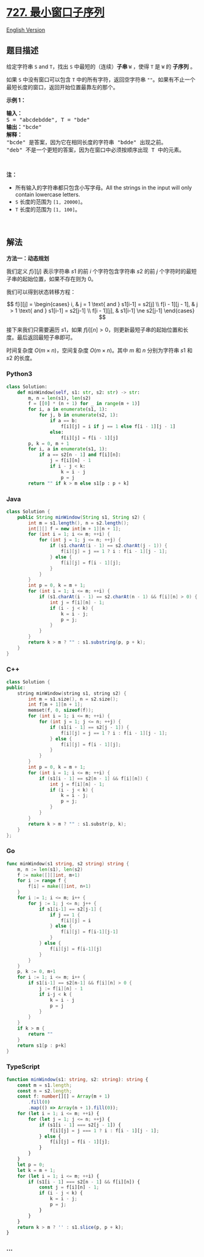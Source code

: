 # [727. 最小窗口子序列](https://leetcode.cn/problems/minimum-window-subsequence)

[English Version](/solution/0700-0799/0727.Minimum%20Window%20Subsequence/README_EN.md)

## 题目描述

<!-- 这里写题目描述 -->

<p>给定字符串 <code>S</code> and <code>T</code>，找出 <code>S</code> 中最短的（连续）<strong>子串</strong> <code>W</code> ，使得 <code>T</code> 是 <code>W</code> 的 <strong>子序列</strong> 。</p>

<p>如果 <code>S</code> 中没有窗口可以包含 <code>T</code> 中的所有字符，返回空字符串 <code>&quot;&quot;</code>。如果有不止一个最短长度的窗口，返回开始位置最靠左的那个。</p>

<p><strong>示例 1：</strong></p>

<pre><strong>输入：</strong>
S = &quot;abcdebdde&quot;, T = &quot;bde&quot;
<strong>输出：</strong>&quot;bcde&quot;
<strong>解释：</strong>
&quot;bcde&quot; 是答案，因为它在相同长度的字符串 &quot;bdde&quot; 出现之前。
&quot;deb&quot; 不是一个更短的答案，因为在窗口中必须按顺序出现 T 中的元素。</pre>

<p>&nbsp;</p>

<p><strong>注：</strong></p>

<ul>
	<li>所有输入的字符串都只包含小写字母。All the strings in the input will only contain lowercase letters.</li>
	<li><code>S</code>&nbsp;长度的范围为&nbsp;<code>[1, 20000]</code>。</li>
	<li><code>T</code>&nbsp;长度的范围为&nbsp;<code>[1, 100]</code>。</li>
</ul>

<p>&nbsp;</p>

## 解法

<!-- 这里可写通用的实现逻辑 -->

**方法一：动态规划**

我们定义 $f[i][j]$ 表示字符串 $s1$ 的前 $i$ 个字符包含字符串 $s2$ 的前 $j$ 个字符时的最短子串的起始位置，如果不存在则为 $0$。

我们可以得到状态转移方程：

$$
f[i][j] = \begin{cases}
i, & j = 1 \text{ and } s1[i-1] = s2[j] \\
f[i - 1][j - 1], & j > 1 \text{ and } s1[i-1] = s2[j-1] \\
f[i - 1][j], & s1[i-1] \ne s2[j-1]
\end{cases}
$$

接下来我们只需要遍历 $s1$，如果 $f[i][n] \gt 0$，则更新最短子串的起始位置和长度。最后返回最短子串即可。

时间复杂度 $O(m \times n)$，空间复杂度 $O(m \times n)$。其中 $m$ 和 $n$ 分别为字符串 $s1$ 和 $s2$ 的长度。

<!-- tabs:start -->

### **Python3**

<!-- 这里可写当前语言的特殊实现逻辑 -->

```python
class Solution:
    def minWindow(self, s1: str, s2: str) -> str:
        m, n = len(s1), len(s2)
        f = [[0] * (n + 1) for _ in range(m + 1)]
        for i, a in enumerate(s1, 1):
            for j, b in enumerate(s2, 1):
                if a == b:
                    f[i][j] = i if j == 1 else f[i - 1][j - 1]
                else:
                    f[i][j] = f[i - 1][j]
        p, k = 0, m + 1
        for i, a in enumerate(s1, 1):
            if a == s2[n - 1] and f[i][n]:
                j = f[i][n] - 1
                if i - j < k:
                    k = i - j
                    p = j
        return "" if k > m else s1[p : p + k]
```

### **Java**

<!-- 这里可写当前语言的特殊实现逻辑 -->

```java
class Solution {
    public String minWindow(String s1, String s2) {
        int m = s1.length(), n = s2.length();
        int[][] f = new int[m + 1][n + 1];
        for (int i = 1; i <= m; ++i) {
            for (int j = 1; j <= n; ++j) {
                if (s1.charAt(i - 1) == s2.charAt(j - 1)) {
                    f[i][j] = j == 1 ? i : f[i - 1][j - 1];
                } else {
                    f[i][j] = f[i - 1][j];
                }
            }
        }
        int p = 0, k = m + 1;
        for (int i = 1; i <= m; ++i) {
            if (s1.charAt(i - 1) == s2.charAt(n - 1) && f[i][n] > 0) {
                int j = f[i][n] - 1;
                if (i - j < k) {
                    k = i - j;
                    p = j;
                }
            }
        }
        return k > m ? "" : s1.substring(p, p + k);
    }
}
```

### **C++**

```cpp
class Solution {
public:
    string minWindow(string s1, string s2) {
        int m = s1.size(), n = s2.size();
        int f[m + 1][n + 1];
        memset(f, 0, sizeof(f));
        for (int i = 1; i <= m; ++i) {
            for (int j = 1; j <= n; ++j) {
                if (s1[i - 1] == s2[j - 1]) {
                    f[i][j] = j == 1 ? i : f[i - 1][j - 1];
                } else {
                    f[i][j] = f[i - 1][j];
                }
            }
        }
        int p = 0, k = m + 1;
        for (int i = 1; i <= m; ++i) {
            if (s1[i - 1] == s2[n - 1] && f[i][n]) {
                int j = f[i][n] - 1;
                if (i - j < k) {
                    k = i - j;
                    p = j;
                }
            }
        }
        return k > m ? "" : s1.substr(p, k);
    }
};
```

### **Go**

```go
func minWindow(s1 string, s2 string) string {
	m, n := len(s1), len(s2)
	f := make([][]int, m+1)
	for i := range f {
		f[i] = make([]int, n+1)
	}
	for i := 1; i <= m; i++ {
		for j := 1; j <= n; j++ {
			if s1[i-1] == s2[j-1] {
				if j == 1 {
					f[i][j] = i
				} else {
					f[i][j] = f[i-1][j-1]
				}
			} else {
				f[i][j] = f[i-1][j]
			}
		}
	}
	p, k := 0, m+1
	for i := 1; i <= m; i++ {
		if s1[i-1] == s2[n-1] && f[i][n] > 0 {
			j := f[i][n] - 1
			if i-j < k {
				k = i - j
				p = j
			}
		}
	}
	if k > m {
		return ""
	}
	return s1[p : p+k]
}
```

### **TypeScript**

```ts
function minWindow(s1: string, s2: string): string {
    const m = s1.length;
    const n = s2.length;
    const f: number[][] = Array(m + 1)
        .fill(0)
        .map(() => Array(n + 1).fill(0));
    for (let i = 1; i <= m; ++i) {
        for (let j = 1; j <= n; ++j) {
            if (s1[i - 1] === s2[j - 1]) {
                f[i][j] = j === 1 ? i : f[i - 1][j - 1];
            } else {
                f[i][j] = f[i - 1][j];
            }
        }
    }
    let p = 0;
    let k = m + 1;
    for (let i = 1; i <= m; ++i) {
        if (s1[i - 1] === s2[n - 1] && f[i][n]) {
            const j = f[i][n] - 1;
            if (i - j < k) {
                k = i - j;
                p = j;
            }
        }
    }
    return k > m ? '' : s1.slice(p, p + k);
}
```

### **...**

```

```

<!-- tabs:end -->
